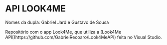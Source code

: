 <h1>API LOOK4ME</h1>  
<p>Nomes da dupla: Gabriel Jard e Gustavo de Sousa</p>  
<p>Repositório com o app Look4Me, que utiliza a [Look4Me API[(https://github.com/GabrielRecoaro/Look4MeAPI) feita no Visual Studio.</p>  
